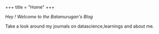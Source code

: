 +++
title = "Home"
+++

_Hey ! Welcome to the Balamurugan's Blog_

Take a look around my journals on datascience,learnings and about me.